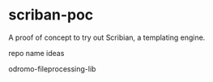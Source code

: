# scriban-poc
A proof of concept to try out Scribian, a templating engine. 

repo name ideas

odromo-fileprocessing-lib